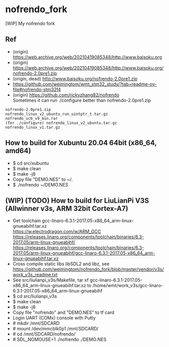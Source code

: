 # nofrendo_fork
[WIP] My nofrendo fork

## Ref
* (origin) https://web.archive.org/web/20210419085348/http://www.baisoku.org
* (origin) https://web.archive.org/web/20210419085348/http://www.baisoku.org/nofrendo-2.0pre1.zip
* (origin, dead) http://www.baisoku.org/nofrendo-2.0pre1.zip
* https://github.com/weimingtom/wmt_stm32_study/?tab=readme-ov-file#nofrendo-stm32f4
* (origin) https://github.com/rickyzhang82/nofrendo   
Sometimes it can run ./configure better than nofrendo-2.0pre1.zip  
```
nofrendo-2.0pre1.zip  
nofrendo_linux_v2_ubuntu_run_uintptr_t.tar.gz  
nofrendo_vc6_v9_min.rar  
(for ./configure) nofrendo_linux_v2_ubuntu.tar.gz
nofrendo_linux_v1.tar.gz
```

## How to build for Xubuntu 20.04 64bit (x86_64, amd64)  
* $ cd src/xubuntu
* $ make clean
* $ make -j8
* Copy file "DEMO.NES" to ~/.
* $ ./nofrendo ~/DEMO.NES

## (WIP) (TODO) How to build for LiuLianPi V3S (Allwinner v3s, ARM 32bit Cortex-A7)  
* Get toolchain gcc-linaro-6.3.1-2017.05-x86_64_arm-linux-gnueabihf.tar.xz  
https://w.electrodragon.com/w/ARM_GCC  
https://releases.linaro.org/components/toolchain/binaries/6.3-2017.05/arm-linux-gnueabihf/  
https://releases.linaro.org/components/toolchain/binaries/6.3-2017.05/arm-linux-gnueabihf/gcc-linaro-6.3.1-2017.05-x86_64_arm-linux-gnueabihf.tar.xz  
* Cross compile static libs libSDL2 and libz, see  
https://github.com/weimingtom/nofrendo_fork/blob/master/vendor/v3s/work_v3s_readme.txt  
* See src/liulianpi_v3s/Makefile, tar xf gcc-linaro-6.3.1-2017.05-x86_64_arm-linux-gnueabihf.tar.xz to /home/wmt/work_v3s/gcc-linaro-6.3.1-2017.05-x86_64_arm-linux-gnueabihf
* $ cd src/liulianpi_v3s  
* $ make clean
* $ make -j8
* Copy file "nofrendo" and "DEMO.NES" to tf card
* Login UART (COMx) console with Putty
* \# mkdir /mnt/SDCARD
* \# mount /dev/mmcblk0p1 /mnt/SDCARD/
* \# cd /mnt/SDCARD/nofrendo/
* \# SDL_NOMOUSE=1 ./nofrendo ./DEMO.NES
